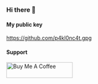 ### Hi there 👋

#### My public key
https://github.com/p4kl0nc4t.gpg

#### Support

<a href="https://www.buymeacoffee.com/faizj" target="_blank"><img src="https://cdn.buymeacoffee.com/buttons/default-orange.png" alt="Buy Me A Coffee" height="41" width="174"></a>
<!--
**p4kl0nc4t/p4kl0nc4t** is a ✨ _special_ ✨ repository because its `README.md` (this file) appears on your GitHub profile.

Here are some ideas to get you started:

- 🔭 I’m currently working on ...
- 🌱 I’m currently learning ...
- 👯 I’m looking to collaborate on ...
- 🤔 I’m looking for help with ...
- 💬 Ask me about ...
- 📫 How to reach me: ...
- 😄 Pronouns: ...
- ⚡ Fun fact: ...
-->
